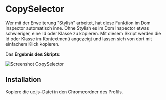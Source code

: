 # CopySelector
Wer mit der Erweiterung "Stylish" arbeitet, hat diese Funktion im Dom Inspector automatisch inne. 
Ohne Stylish es im Dom Inspector etwas schwieriger, eine Id oder Klasse zu kopieren. 
Mit diesem Skript werden die Id oder Klasse im Kontextmenü angezeigt und lassen sich von dort mit einfachem Klick kopieren.

Das **Ergebnis des Skripts**:

![Screenshot CopySelector](https://github.com/ardiman/userChrome.js/raw/master/copyselector/scr_copyselector.png)

## Installation
Kopiere die uc.js-Datei in den Chromeordner des Profils.